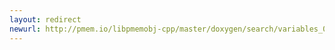 ```yaml
---
layout: redirect
newurl: http://pmem.io/libpmemobj-cpp/master/doxygen/search/variables_0.html
---
```

